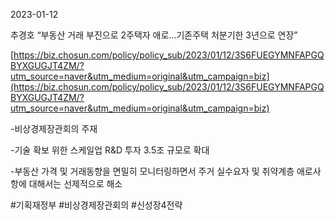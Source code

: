 2023-01-12

추경호 “부동산 거래 부진으로 2주택자 애로…기존주택 처분기한 3년으로 연장”

[https://biz.chosun.com/policy/policy_sub/2023/01/12/3S6FUEGYMNFAPGQBYXGUGJT4ZM/?utm_source=naver&utm_medium=original&utm_campaign=biz](https://biz.chosun.com/policy/policy_sub/2023/01/12/3S6FUEGYMNFAPGQBYXGUGJT4ZM/?utm_source=naver&utm_medium=original&utm_campaign=biz)

-비상경제장관회의 주재

-기술 확보 위한 스케일업 R&D 투자 3.5조 규모로 확대

-부동산 가격 및 거래동향을 면밀히 모니터링하면서 주거 실수요자 및 취약계층 애로사항에 대해서는 선제적으로 해소

#기획재정부 #비상경제장관회의 #신성장4전략 